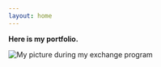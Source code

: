 ```yaml
---
layout: home
---
```


**Here is my portfolio.**

![My picture during my exchange program](https://www.yesprograms.org/assets/stories/Fatma-Ayad-21-with-HFamily.jpg)
